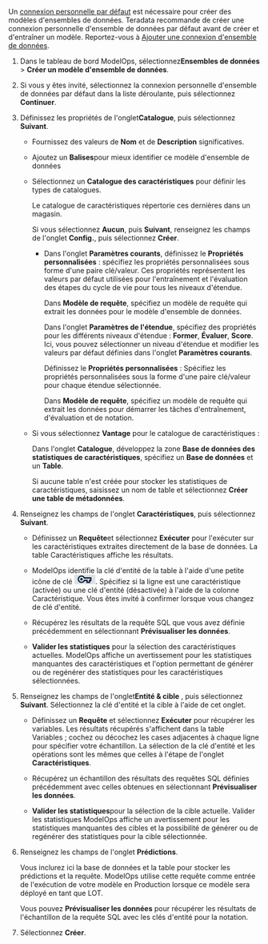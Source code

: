 Un [connexion personnelle par défaut](wkm1725389190945.md) est nécessaire pour créer des modèles d'ensembles de données. Teradata recommande de créer une connexion personnelle d'ensemble de données par défaut avant de créer et d'entraîner un modèle. Reportez-vous à [Ajouter une connexion d'ensemble de données](vpe1725389258480.md).

1.  Dans le tableau de bord ModelOps, sélectionnez**Ensembles de données** > **Créer un modèle d'ensemble de données**.


1.  Si vous y êtes invité, sélectionnez la connexion personnelle d'ensemble de données par défaut dans la liste déroulante, puis sélectionnez **Continuer**.


1.  Définissez les propriétés de l'onglet**Catalogue**, puis sélectionnez **Suivant**.

    -   Fournissez des valeurs de **Nom** et de **Description** significatives.


    -   Ajoutez un **Balises**pour mieux identifier ce modèle d'ensemble de données


    -   Sélectionnez un **Catalogue des caractéristiques** pour définir les types de catalogues.

        Le catalogue de caractéristiques répertorie ces dernières dans un magasin.

        Si vous sélectionnez **Aucun**, puis **Suivant**, renseignez les champs de l'onglet **Config.**, puis sélectionnez **Créer**.

        -   Dans l'onglet **Paramètres courants**, définissez le **Propriétés personnalisées** : spécifiez les propriétés personnalisées sous forme d'une paire clé/valeur. Ces propriétés représentent les valeurs par défaut utilisées pour l'entraînement et l'évaluation des étapes du cycle de vie pour tous les niveaux d'étendue.

            Dans **Modèle de requête**, spécifiez un modèle de requête qui extrait les données pour le modèle d'ensemble de données.

            Dans l'onglet **Paramètres de l'étendue**, spécifiez des propriétés pour les différents niveaux d'étendue : **Former**, **Évaluer**, **Score**. Ici, vous pouvez sélectionner un niveau d'étendue et modifier les valeurs par défaut définies dans l'onglet **Paramètres courants**.

            Définissez le **Propriétés personnalisées** : Spécifiez les propriétés personnalisées sous la forme d'une paire clé/valeur pour chaque étendue sélectionnée.

            Dans **Modèle de requête**, spécifiez un modèle de requête qui extrait les données pour démarrer les tâches d'entraînement, d'évaluation et de notation.


    -   Si vous sélectionnez **Vantage** pour le catalogue de caractéristiques :

        Dans l'onglet **Catalogue**, développez la zone **Base de données des statistiques de caractéristiques**, spécifiez un **Base de données** et un **Table**.

        Si aucune table n'est créée pour stocker les statistiques de caractéristiques, saisissez un nom de table et sélectionnez **Créer une table de métadonnées**.


1.  Renseignez les champs de l'onglet **Caractéristiques**, puis sélectionnez **Suivant**.

    -   Définissez un **Requête**et sélectionnez **Exécuter** pour l'exécuter sur les caractéristiques extraites directement de la base de données. La table Caractéristiques affiche les résultats.


    -   ModelOps identifie la clé d'entité de la table à l'aide d'une petite icône de clé ![icône de clé d'entité](Images/bqp1743454094214.png). Spécifiez si la ligne est une caractéristique (activée) ou une clé d'entité (désactivée) à l'aide de la colonne Caractéristique. Vous êtes invité à confirmer lorsque vous changez de clé d'entité.


    -   Récupérez les résultats de la requête SQL que vous avez définie précédemment en sélectionnant **Prévisualiser les données**.


    -   **Valider les statistiques** pour la sélection des caractéristiques actuelles. ModelOps affiche un avertissement pour les statistiques manquantes des caractéristiques et l'option permettant de générer ou de regénérer des statistiques pour les caractéristiques sélectionnées.


1.  Renseignez les champs de l'onglet**Entité & cible** , puis sélectionnez **Suivant**. Sélectionnez la clé d'entité et la cible à l'aide de cet onglet.

    -   Définissez un **Requête** et sélectionnez **Exécuter** pour récupérer les variables. Les résultats récupérés s'affichent dans la table Variables ; cochez ou décochez les cases adjacentes à chaque ligne pour spécifier votre échantillon. La sélection de la clé d'entité et les opérations sont les mêmes que celles à l'étape de l'onglet **Caractéristiques**.


    -   Récupérez un échantillon des résultats des requêtes SQL définies précédemment avec celles obtenues en sélectionnant **Prévisualiser les données**.


    -   **Valider les statistiques**pour la sélection de la cible actuelle. Valider les statistiques ModelOps affiche un avertissement pour les statistiques manquantes des cibles et la possibilité de générer ou de regénérer des statistiques pour la cible sélectionnée.


1.  Renseignez les champs de l'onglet **Prédictions**.

    Vous inclurez ici la base de données et la table pour stocker les prédictions et la requête. ModelOps utilise cette requête comme entrée de l'exécution de votre modèle en Production lorsque ce modèle sera déployé en tant que LOT.

    Vous pouvez **Prévisualiser les données** pour récupérer les résultats de l'échantillon de la requête SQL avec les clés d'entité pour la notation.


1.  Sélectionnez **Créer**.


